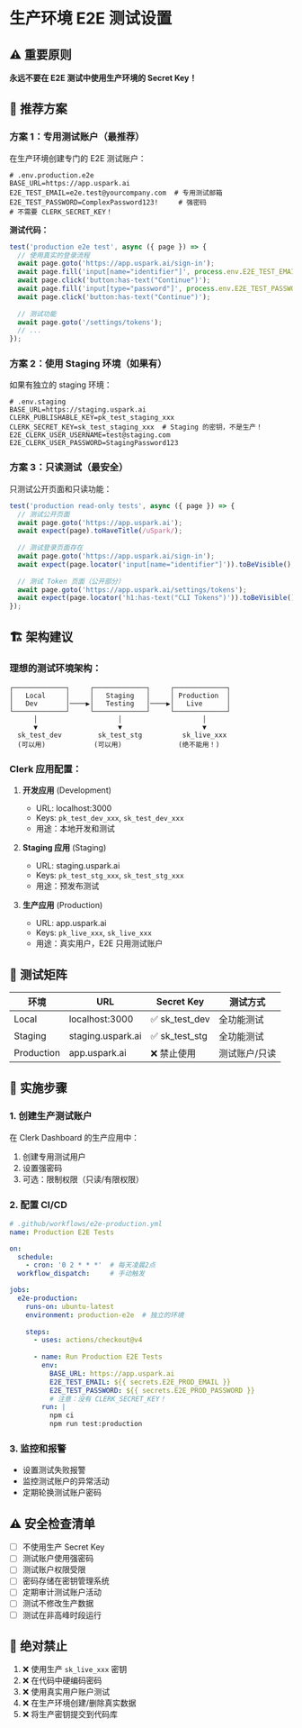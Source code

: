 # 生产环境 E2E 测试设置

## ⚠️ 重要原则

**永远不要在 E2E 测试中使用生产环境的 Secret Key！**

## 🔐 推荐方案

### 方案 1：专用测试账户（最推荐）

在生产环境创建专门的 E2E 测试账户：

```env
# .env.production.e2e
BASE_URL=https://app.uspark.ai
E2E_TEST_EMAIL=e2e.test@yourcompany.com  # 专用测试邮箱
E2E_TEST_PASSWORD=ComplexPassword123!     # 强密码
# 不需要 CLERK_SECRET_KEY！
```

**测试代码：**
```typescript
test('production e2e test', async ({ page }) => {
  // 使用真实的登录流程
  await page.goto('https://app.uspark.ai/sign-in');
  await page.fill('input[name="identifier"]', process.env.E2E_TEST_EMAIL);
  await page.click('button:has-text("Continue")');
  await page.fill('input[type="password"]', process.env.E2E_TEST_PASSWORD);
  await page.click('button:has-text("Continue")');
  
  // 测试功能
  await page.goto('/settings/tokens');
  // ...
});
```

### 方案 2：使用 Staging 环境（如果有）

如果有独立的 staging 环境：

```env
# .env.staging
BASE_URL=https://staging.uspark.ai
CLERK_PUBLISHABLE_KEY=pk_test_staging_xxx
CLERK_SECRET_KEY=sk_test_staging_xxx  # Staging 的密钥，不是生产！
E2E_CLERK_USER_USERNAME=test@staging.com
E2E_CLERK_USER_PASSWORD=StagingPassword123
```

### 方案 3：只读测试（最安全）

只测试公开页面和只读功能：

```typescript
test('production read-only tests', async ({ page }) => {
  // 测试公开页面
  await page.goto('https://app.uspark.ai');
  await expect(page).toHaveTitle(/uSpark/);
  
  // 测试登录页面存在
  await page.goto('https://app.uspark.ai/sign-in');
  await expect(page.locator('input[name="identifier"]')).toBeVisible();
  
  // 测试 Token 页面（公开部分）
  await page.goto('https://app.uspark.ai/settings/tokens');
  await expect(page.locator('h1:has-text("CLI Tokens")')).toBeVisible();
});
```

## 🏗️ 架构建议

### 理想的测试环境架构：

```
┌─────────────┐     ┌─────────────┐     ┌─────────────┐
│   Local     │     │   Staging   │     │ Production  │
│   Dev       │────▶│   Testing   │────▶│   Live      │
└─────────────┘     └─────────────┘     └─────────────┘
      │                    │                    │
      ▼                    ▼                    ▼
  sk_test_dev         sk_test_stg          sk_live_xxx
  (可以用)            (可以用)              (绝不能用！)
```

### Clerk 应用配置：

1. **开发应用** (Development)
   - URL: localhost:3000
   - Keys: `pk_test_dev_xxx`, `sk_test_dev_xxx`
   - 用途：本地开发和测试

2. **Staging 应用** (Staging)
   - URL: staging.uspark.ai
   - Keys: `pk_test_stg_xxx`, `sk_test_stg_xxx`
   - 用途：预发布测试

3. **生产应用** (Production)
   - URL: app.uspark.ai
   - Keys: `pk_live_xxx`, `sk_live_xxx`
   - 用途：真实用户，E2E 只用测试账户

## 📝 测试矩阵

| 环境 | URL | Secret Key | 测试方式 |
|-----|-----|------------|----------|
| Local | localhost:3000 | ✅ sk_test_dev | 全功能测试 |
| Staging | staging.uspark.ai | ✅ sk_test_stg | 全功能测试 |
| Production | app.uspark.ai | ❌ 禁止使用 | 测试账户/只读 |

## 🚀 实施步骤

### 1. 创建生产测试账户

在 Clerk Dashboard 的生产应用中：
1. 创建专用测试用户
2. 设置强密码
3. 可选：限制权限（只读/有限权限）

### 2. 配置 CI/CD

```yaml
# .github/workflows/e2e-production.yml
name: Production E2E Tests

on:
  schedule:
    - cron: '0 2 * * *'  # 每天凌晨2点
  workflow_dispatch:     # 手动触发

jobs:
  e2e-production:
    runs-on: ubuntu-latest
    environment: production-e2e  # 独立的环境
    
    steps:
      - uses: actions/checkout@v4
      
      - name: Run Production E2E Tests
        env:
          BASE_URL: https://app.uspark.ai
          E2E_TEST_EMAIL: ${{ secrets.E2E_PROD_EMAIL }}
          E2E_TEST_PASSWORD: ${{ secrets.E2E_PROD_PASSWORD }}
          # 注意：没有 CLERK_SECRET_KEY！
        run: |
          npm ci
          npm run test:production
```

### 3. 监控和报警

- 设置测试失败报警
- 监控测试账户的异常活动
- 定期轮换测试账户密码

## ⚠️ 安全检查清单

- [ ] 不使用生产 Secret Key
- [ ] 测试账户使用强密码
- [ ] 测试账户权限受限
- [ ] 密码存储在密钥管理系统
- [ ] 定期审计测试账户活动
- [ ] 测试不修改生产数据
- [ ] 测试在非高峰时段运行

## 🔴 绝对禁止

1. ❌ 使用生产 `sk_live_xxx` 密钥
2. ❌ 在代码中硬编码密码
3. ❌ 使用真实用户账户测试
4. ❌ 在生产环境创建/删除真实数据
5. ❌ 将生产密钥提交到代码库